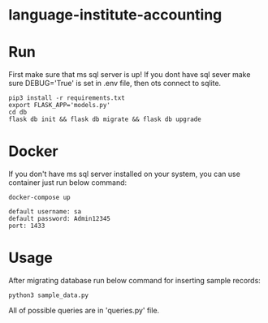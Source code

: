 # language-institute-accounting

# Run
First make sure that ms sql server is up!
If you dont have sql sever make sure DEBUG='True' is set in .env file, then ots connect to sqlite.
```
pip3 install -r requirements.txt
export FLASK_APP='models.py'
cd db
flask db init && flask db migrate && flask db upgrade
```

# Docker
If you don't have ms sql server installed on your system, you can use container just run below command:
```
docker-compose up
```
```
default username: sa
default password: Admin12345
port: 1433
```

# Usage
After migrating database run below command for inserting sample records:
```
python3 sample_data.py
```
All of possible queries are in 'queries.py' file.